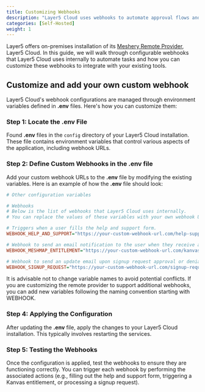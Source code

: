 ```yaml
---
title: Customizing Webhooks
description: "Layer5 Cloud uses webhooks to automate approval flows and email notifications. This guide will help you customize and add your own custom webhooks."
categories: [Self-Hosted]
weight: 1
---
```


Layer5 offers on-premises installation of its [Meshery Remote Provider](https://docs.meshery.io/extensibility/providers), Layer5 Cloud. In this guide, we will walk through configurable webhooks that Layer5 Cloud uses internally to automate tasks and how you can customize these webhooks to integrate with your existing tools.

## Customize and add your own custom webhook

Layer5 Cloud's webhook configurations are managed through environment variables defined in **.env** files. Here's how you can customize them:

### Step 1: Locate the .env File

Found **.env** files in the `config` directory of your Layer5 Cloud installation. These file contains environment variables that control various aspects of the application, including webhook URLs.

### Step 2: Define Custom Webhooks in the .env file

Add your custom webhook URLs to the **.env** file by modifying the existing variables. Here is an example of how the **.env** file should look:

```ini
# Other configuration variables

# Webhooks
# Below is the list of webhooks that Layer5 Cloud uses internally.
# You can replace the values of these variables with your own webhook URLs.

# Triggers when a user fills the help and support form.  
WEBHOOK_HELP_AND_SUPPORT="https://your-custom-webhook-url.com/help-support"

# Webhook to send an email notification to the user when they receive a Kanvas entitlement
WEBHOOK_MESHMAP_ENTITLEMENT="https://your-custom-webhook-url.com/kanvas-entitlement"

# Webhook to send an update email upon signup request approval or denial.
WEBHOOK_SIGNUP_REQUEST="https://your-custom-webhook-url.com/signup-request"

```

It is advisable not to change variable names to avoid potential conflicts. If you are customizing the remote provider to support additional webhooks, you can add new variables following the naming convention starting with WEBHOOK.

### Step 4: Applying the Configuration

After updating the **.env** file, apply the changes to your Layer5 Cloud installation. This typically involves restarting the services.

### Step 5: Testing the Webhooks

Once the configuration is applied, test the webhooks to ensure they are functioning correctly. You can trigger each webhook by performing the associated actions (e.g., filling out the help and support form, triggering a Kanvas entitlement, or processing a signup request).
